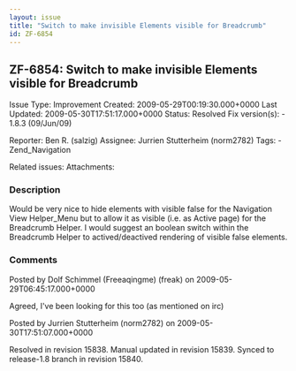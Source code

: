 ```yaml
---
layout: issue
title: "Switch to make invisible Elements visible for Breadcrumb"
id: ZF-6854
---
```


ZF-6854: Switch to make invisible Elements visible for Breadcrumb
-----------------------------------------------------------------

 Issue Type: Improvement Created: 2009-05-29T00:19:30.000+0000 Last Updated: 2009-05-30T17:51:17.000+0000 Status: Resolved Fix version(s): - 1.8.3 (09/Jun/09)
 
 Reporter:  Ben R. (salzig)  Assignee:  Jurrien Stutterheim (norm2782)  Tags: - Zend\_Navigation
 
 Related issues: 
 Attachments: 
### Description

Would be very nice to hide elements with visible false for the Navigation View Helper\_Menu but to allow it as visible (i.e. as Active page) for the Breadcrumb Helper. I would suggest an boolean switch within the Breadcrumb Helper to actived/deactived rendering of visible false elements.

 

 

### Comments

Posted by Dolf Schimmel (Freeaqingme) (freak) on 2009-05-29T06:45:17.000+0000

Agreed, I've been looking for this too (as mentioned on irc)

 

 

Posted by Jurrien Stutterheim (norm2782) on 2009-05-30T17:51:07.000+0000

Resolved in revision 15838. Manual updated in revision 15839. Synced to release-1.8 branch in revision 15840.

 

 